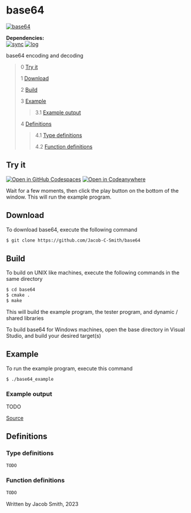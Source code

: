 # base64
[![base64](https://github.com/Jacob-C-Smith/base64/actions/workflows/cmake.yml/badge.svg)](https://github.com/Jacob-C-Smith/base64/actions/workflows/cmake.yml)

**Dependencies:**\
[![sync](https://github.com/Jacob-C-Smith/sync/actions/workflows/cmake.yml/badge.svg)](https://github.com/Jacob-C-Smith/sync/actions/workflows/cmake.yml)
[![log](https://github.com/Jacob-C-Smith/log/actions/workflows/cmake.yml/badge.svg)](https://github.com/Jacob-C-Smith/log/actions/workflows/cmake.yml)

 base64 encoding and decoding

 > 0 [Try it](#try-it)
 >
 > 1 [Download](#download)
 >
 > 2 [Build](#build)
 >
 > 3 [Example](#example)
 >
 >> 3.1 [Example output](#example-output)
 >
 > 4 [Definitions](#definitions)
 >
 >> 4.1 [Type definitions](#type-definitions)
 >>
 >> 4.2 [Function definitions](#function-definitions)

## Try it
[![Open in GitHub Codespaces](https://github.com/codespaces/badge.svg)](https://codespaces.new/Jacob-C-Smith/base64?quickstart=1)
 [![Open in Codeanywhere](https://codeanywhere.com/img/open-in-codeanywhere-btn.svg)](https://app.codeanywhere.com/#https://github.com/Jacob-C-Smith/base64)

Wait for a few moments, then click the play button on the bottom of the window. This will run the example program.

 ## Download
 To download base64, execute the following command
 ```bash
 $ git clone https://github.com/Jacob-C-Smith/base64
 ```
 ## Build
 To build on UNIX like machines, execute the following commands in the same directory
 ```bash
 $ cd base64
 $ cmake .
 $ make
 ```
  This will build the example program, the tester program, and dynamic / shared libraries

  To build base64 for Windows machines, open the base directory in Visual Studio, and build your desired target(s)
 ## Example
 To run the example program, execute this command
 ```
 $ ./base64_example
 ```
 ### Example output
 TODO

 [Source](main.c) 
 ## Definitions
 ### Type definitions
 ```c
 TODO
 ```

 ### Function definitions
 ```c 
TODO
 ```

Written by Jacob Smith, 2023
